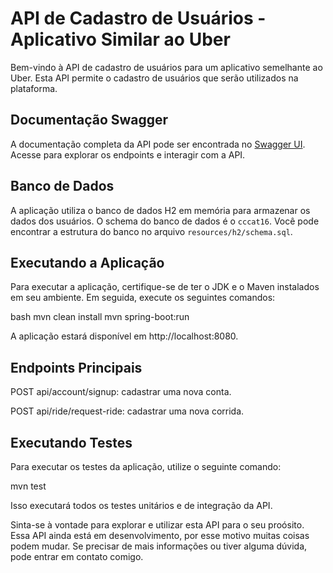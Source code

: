 # API de Cadastro de Usuários - Aplicativo Similar ao Uber

Bem-vindo à API de cadastro de usuários para um aplicativo semelhante ao Uber. Esta API permite o cadastro de usuários que serão utilizados na plataforma.

## Documentação Swagger

A documentação completa da API pode ser encontrada no [Swagger UI](http://localhost:8080/swagger-ui.html). Acesse para explorar os endpoints e interagir com a API.

## Banco de Dados

A aplicação utiliza o banco de dados H2 em memória para armazenar os dados dos usuários. O schema do banco de dados é o `cccat16`. Você pode encontrar a estrutura do banco no arquivo `resources/h2/schema.sql`.

## Executando a Aplicação

Para executar a aplicação, certifique-se de ter o JDK e o Maven instalados em seu ambiente. Em seguida, execute os seguintes comandos:

bash
mvn clean install
mvn spring-boot:run

A aplicação estará disponível em http://localhost:8080.

## Endpoints Principais
POST api/account/signup: cadastrar uma nova conta.

POST api/ride/request-ride: cadastrar uma nova corrida.


## Executando Testes
Para executar os testes da aplicação, utilize o seguinte comando:

mvn test

Isso executará todos os testes unitários e de integração da API.

Sinta-se à vontade para explorar e utilizar esta API para o seu proósito. Essa API ainda está em desenvolvimento, por esse motivo muitas coisas podem mudar. Se precisar de mais informações ou tiver alguma dúvida, pode entrar em contato comigo.

